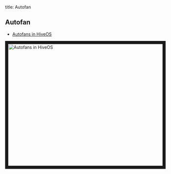 title: Autofan

## Autofan
- <a href="https://www.youtube.com/watch?v=WMKMfwq9m2g">Autofans in HiveOS</a>

<a href="http://www.youtube.com/watch?feature=player_embedded&v=WMKMfwq9m2g
" target="_blank"><img src="http://img.youtube.com/vi/WMKMfwq9m2g/0.jpg"
alt="Autofans in HiveOS" width="630" height="400" border="10" /></a>
